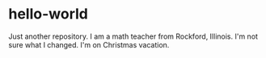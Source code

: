 # hello-world
Just another repository.
I am a math teacher from Rockford, Illinois.
I'm not sure what I changed.
I'm on Christmas vacation.
